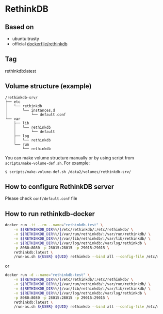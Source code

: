 # RethinkDB

## Based on 

- ubuntu:trusty
- official [dockerfile/rethinkdb](https://github.com/dockerfile/rethinkdb)

## Tag

rethinkdb:latest

## Volume structure (example)

```
/rethinkdb-srv/
├── etc
│   └── rethinkdb
│       └── instances.d
│           └── default.conf
└── var
    ├── lib
    │   └── rethinkdb
    │       └── default
    ├── log
    │   └── rethinkdb
    └── run
        └── rethinkdb
```

You can make volume structure manually or by using script from `scripts/make-volume-def.sh`. For example:

```
$ scripts/make-volume-def.sh /data2/volumes/rethinkdb-srv/
```

## How to configure RethinkDB server

Please check `conf/default.conf` file

## How to run rethinkdb-docker

```sh
docker run -it --rm --name="rethinkdb-test" \
    -v ${RETHINKDB_DIR%%/}/etc/rethinkdb/:/etc/rethinkdb/ \
    -v ${RETHINKDB_DIR%%/}/var/run/rethinkdb/:/var/run/rethinkdb/ \
    -v ${RETHINKDB_DIR%%/}/var/lib/rethinkdb/:/var/lib/rethinkdb/ \
    -v ${RETHINKDB_DIR%%/}/var/log/rethinkdb:/var/log/rethinkdb \
    -p 8080:8080 -p 28015:28015 -p 29015:29015 \
    rethinkdb:latest \
    /run-as.sh ${USER} ${UID} rethinkdb --bind all --config-file /etc/rethinkdb/instances.d/default.conf

```
or 
```sh
docker run -d --name="rethinkdb-test" \
    -v ${RETHINKDB_DIR%%/}/etc/rethinkdb/:/etc/rethinkdb/ \
    -v ${RETHINKDB_DIR%%/}/var/run/rethinkdb/:/var/run/rethinkdb/ \
    -v ${RETHINKDB_DIR%%/}/var/lib/rethinkdb/:/var/lib/rethinkdb/ \
    -v ${RETHINKDB_DIR%%/}/var/log/rethinkdb:/var/log/rethinkdb \
    -p 8080:8080 -p 28015:28015 -p 29015:29015 \
    rethinkdb:latest \
    /run-as.sh ${USER} ${UID} rethinkdb --bind all --config-file /etc/rethinkdb/instances.d/default.conf

```
